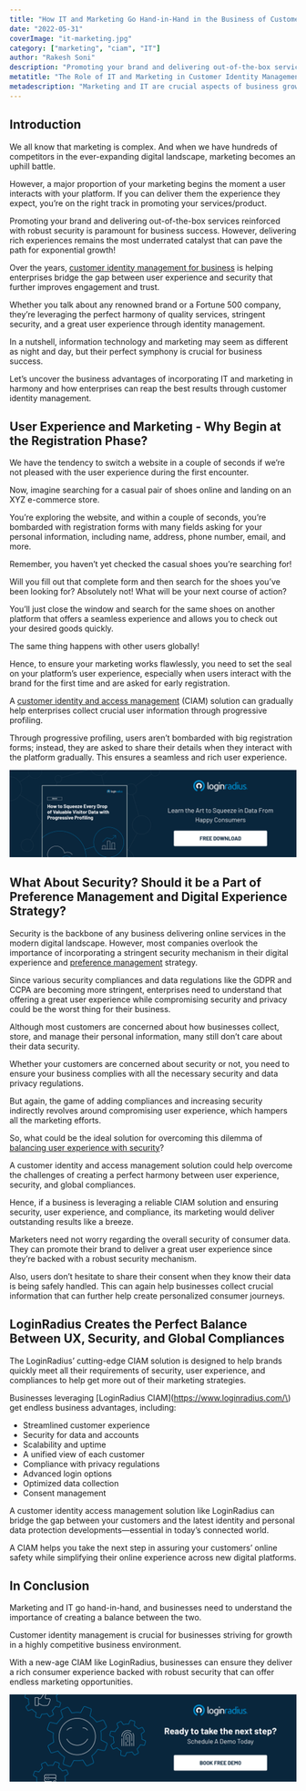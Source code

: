 ```yaml
---
title: "How IT and Marketing Go Hand-in-Hand in the Business of Customer Identity Management?"
date: "2022-05-31"
coverImage: "it-marketing.jpg"
category: ["marketing", "ciam", "IT"]
author: "Rakesh Soni"
description: "Promoting your brand and delivering out-of-the-box services reinforced with robust security is paramount for business success. However, delivering rich experiences remains the most underrated catalyst that can pave the path for exponential growth!"
metatitle: "The Role of IT and Marketing in Customer Identity Management"
metadescription: "Marketing and IT are crucial aspects of business growth. Learn how a CIAM solution helps businesses by offering stringent security and a great user experience."
---
```


## Introduction 

We all know that marketing is complex. And when we have hundreds of competitors in the ever-expanding digital landscape, marketing becomes an uphill battle. 

However, a major proportion of your marketing begins the moment a user interacts with your platform. If you can deliver them the experience they expect, you’re on the right track in promoting your services/product. 

Promoting your brand and delivering out-of-the-box services reinforced with robust security is paramount for business success. However, delivering rich experiences remains the most underrated catalyst that can pave the path for exponential growth! 

Over the years, [customer identity management for business](https://www.loginradius.com/blog/identity/new-age-ciam/) is helping enterprises bridge the gap between user experience and security that further improves engagement and trust. 

Whether you talk about any renowned brand or a Fortune 500 company, they’re leveraging the perfect harmony of quality services, stringent security, and a great user experience through identity management. 

In a nutshell, information technology and marketing may seem as different as night and day, but their perfect symphony is crucial for business success. 

Let’s uncover the business advantages of incorporating IT and marketing in harmony and how enterprises can reap the best results through customer identity management. 


## User Experience and Marketing - Why Begin at the Registration Phase? 

We have the tendency to switch a website in a couple of seconds if we’re not pleased with the user experience during the first encounter. 

Now, imagine searching for a casual pair of shoes online and landing on an XYZ e-commerce store. 

You’re exploring the website, and within a couple of seconds, you’re bombarded with registration forms with many fields asking for your personal information, including name, address, phone number, email, and more. 

Remember, you haven’t yet checked the casual shoes you’re searching for! 

Will you fill out that complete form and then search for the shoes you’ve been looking for? Absolutely not! What will be your next course of action? 

You’ll just close the window and search for the same shoes on another platform that offers a seamless experience and allows you to check out your desired goods quickly. 

The same thing happens with other users globally!

Hence, to ensure your marketing works flawlessly, you need to set the seal on your platform’s user experience, especially when users interact with the brand for the first time and are asked for early registration. 

A [customer identity and access management](https://www.loginradius.com/blog/identity/customer-identity-and-access-management/) (CIAM) solution can gradually help enterprises collect crucial user information through progressive profiling.

Through progressive profiling, users aren’t bombarded with big registration forms; instead, they are asked to share their details when they interact with the platform gradually. This ensures a seamless and rich user experience. 

[![visitor-eb](visitor-eb.png)](https://www.loginradius.com/resource/how-to-squeeze-every-drop-of-progressive-profiling/)


## What About Security? Should it be a Part of Preference Management and Digital Experience Strategy?

Security is the backbone of any business delivering online services in the modern digital landscape. However, most companies overlook the importance of incorporating a stringent security mechanism in their digital experience and [preference management](https://www.loginradius.com/consent-management/) strategy. 

Since various security compliances and data regulations like the GDPR and CCPA are becoming more stringent, enterprises need to understand that offering a great user experience while compromising security and privacy could be the worst thing for their business. 

Although most customers are concerned about how businesses collect, store, and manage their personal information, many still don’t care about their data security. 

Whether your customers are concerned about security or not, you need to ensure your business complies with all the necessary security and data privacy regulations. 

But again, the game of adding compliances and increasing security indirectly revolves around compromising user experience, which hampers all the marketing efforts. 

So, what could be the ideal solution for overcoming this dilemma of [balancing user experience with security](https://www.loginradius.com/blog/identity/balancing-security-cx/)?

A customer identity and access management solution could help overcome the challenges of creating a perfect harmony between user experience, security, and global compliances. 

Hence, if a business is leveraging a reliable CIAM solution and ensuring security, user experience, and compliance, its marketing would deliver outstanding results like a breeze. 

Marketers need not worry regarding the overall security of consumer data. They can promote their brand to deliver a great user experience since they’re backed with a robust security mechanism. 

Also, users don’t hesitate to share their consent when they know their data is being safely handled. This can again help businesses collect crucial information that can further help create personalized consumer journeys. 


## LoginRadius Creates the Perfect Balance Between UX, Security, and Global Compliances

The LoginRadius’ cutting-edge CIAM solution is designed to help brands quickly meet all their requirements of security, user experience, and compliances to help get more out of their marketing strategies. 

Businesses leveraging [LoginRadius CIAM](https://www.loginradius.com/\) get endless business advantages, including: 



* Streamlined customer experience
* Security for data and accounts
* Scalability and uptime
* A unified view of each customer
* Compliance with privacy regulations
* Advanced login options
* Optimized data collection
* Consent management

A customer identity access management solution like LoginRadius can bridge the gap between your customers and the latest identity and personal data protection developments—essential in today’s connected world. 

A CIAM helps you take the next step in assuring your customers’ online safety while simplifying their online experience across new digital platforms. 


## In Conclusion 

Marketing and IT go hand-in-hand, and businesses need to understand the importance of creating a balance between the two. 

Customer identity management is crucial for businesses striving for growth in a highly competitive business environment. 

With a new-age CIAM like LoginRadius, businesses can ensure they deliver a rich consumer experience backed with robust security that can offer endless marketing opportunities. 


[![book-a-demo-loginradius-banner](../../assets/book-a-demo-loginradius.png)](https://www.loginradius.com/book-a-demo/)